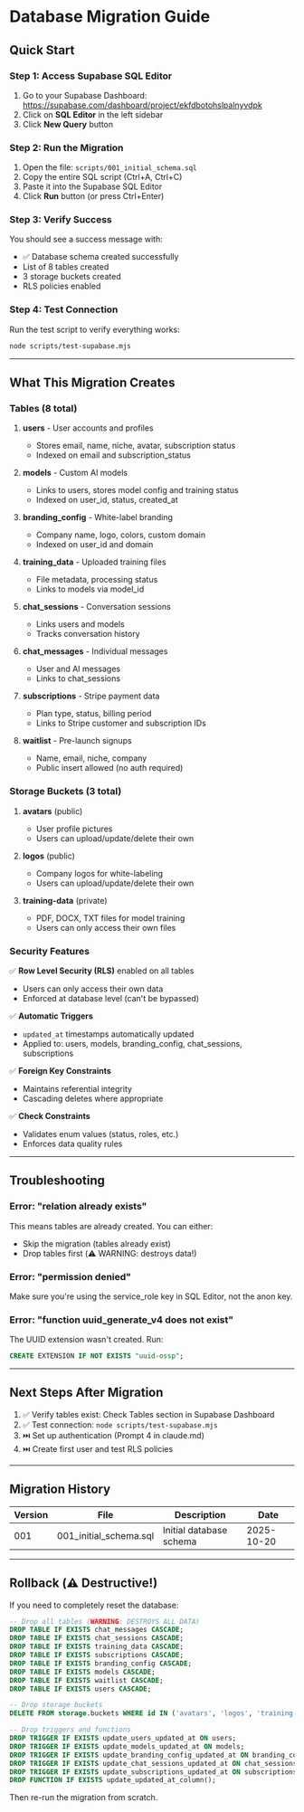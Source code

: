 # Database Migration Guide

## Quick Start

### Step 1: Access Supabase SQL Editor

1. Go to your Supabase Dashboard: https://supabase.com/dashboard/project/ekfdbotohslpalnyvdpk
2. Click on **SQL Editor** in the left sidebar
3. Click **New Query** button

### Step 2: Run the Migration

1. Open the file: `scripts/001_initial_schema.sql`
2. Copy the entire SQL script (Ctrl+A, Ctrl+C)
3. Paste it into the Supabase SQL Editor
4. Click **Run** button (or press Ctrl+Enter)

### Step 3: Verify Success

You should see a success message with:
- ✅ Database schema created successfully
- List of 8 tables created
- 3 storage buckets created
- RLS policies enabled

### Step 4: Test Connection

Run the test script to verify everything works:
```bash
node scripts/test-supabase.mjs
```

---

## What This Migration Creates

### Tables (8 total)

1. **users** - User accounts and profiles
   - Stores email, name, niche, avatar, subscription status
   - Indexed on email and subscription_status

2. **models** - Custom AI models
   - Links to users, stores model config and training status
   - Indexed on user_id, status, created_at

3. **branding_config** - White-label branding
   - Company name, logo, colors, custom domain
   - Indexed on user_id and domain

4. **training_data** - Uploaded training files
   - File metadata, processing status
   - Links to models via model_id

5. **chat_sessions** - Conversation sessions
   - Links users and models
   - Tracks conversation history

6. **chat_messages** - Individual messages
   - User and AI messages
   - Links to chat_sessions

7. **subscriptions** - Stripe payment data
   - Plan type, status, billing period
   - Links to Stripe customer and subscription IDs

8. **waitlist** - Pre-launch signups
   - Name, email, niche, company
   - Public insert allowed (no auth required)

### Storage Buckets (3 total)

1. **avatars** (public)
   - User profile pictures
   - Users can upload/update/delete their own

2. **logos** (public)
   - Company logos for white-labeling
   - Users can upload/update/delete their own

3. **training-data** (private)
   - PDF, DOCX, TXT files for model training
   - Users can only access their own files

### Security Features

✅ **Row Level Security (RLS)** enabled on all tables
- Users can only access their own data
- Enforced at database level (can't be bypassed)

✅ **Automatic Triggers**
- `updated_at` timestamps automatically updated
- Applied to: users, models, branding_config, chat_sessions, subscriptions

✅ **Foreign Key Constraints**
- Maintains referential integrity
- Cascading deletes where appropriate

✅ **Check Constraints**
- Validates enum values (status, roles, etc.)
- Enforces data quality rules

---

## Troubleshooting

### Error: "relation already exists"
This means tables are already created. You can either:
- Skip the migration (tables already exist)
- Drop tables first (⚠️ WARNING: destroys data!)

### Error: "permission denied"
Make sure you're using the service_role key in SQL Editor, not the anon key.

### Error: "function uuid_generate_v4 does not exist"
The UUID extension wasn't created. Run:
```sql
CREATE EXTENSION IF NOT EXISTS "uuid-ossp";
```

---

## Next Steps After Migration

1. ✅ Verify tables exist: Check Tables section in Supabase Dashboard
2. ✅ Test connection: `node scripts/test-supabase.mjs`
3. ⏭️ Set up authentication (Prompt 4 in claude.md)
4. ⏭️ Create first user and test RLS policies

---

## Migration History

| Version | File | Description | Date |
|---------|------|-------------|------|
| 001 | 001_initial_schema.sql | Initial database schema | 2025-10-20 |

---

## Rollback (⚠️ Destructive!)

If you need to completely reset the database:

```sql
-- Drop all tables (WARNING: DESTROYS ALL DATA)
DROP TABLE IF EXISTS chat_messages CASCADE;
DROP TABLE IF EXISTS chat_sessions CASCADE;
DROP TABLE IF EXISTS training_data CASCADE;
DROP TABLE IF EXISTS subscriptions CASCADE;
DROP TABLE IF EXISTS branding_config CASCADE;
DROP TABLE IF EXISTS models CASCADE;
DROP TABLE IF EXISTS waitlist CASCADE;
DROP TABLE IF EXISTS users CASCADE;

-- Drop storage buckets
DELETE FROM storage.buckets WHERE id IN ('avatars', 'logos', 'training-data');

-- Drop triggers and functions
DROP TRIGGER IF EXISTS update_users_updated_at ON users;
DROP TRIGGER IF EXISTS update_models_updated_at ON models;
DROP TRIGGER IF EXISTS update_branding_config_updated_at ON branding_config;
DROP TRIGGER IF EXISTS update_chat_sessions_updated_at ON chat_sessions;
DROP TRIGGER IF EXISTS update_subscriptions_updated_at ON subscriptions;
DROP FUNCTION IF EXISTS update_updated_at_column();
```

Then re-run the migration from scratch.
